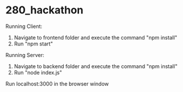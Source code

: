 # 280_hackathon

Running Client:

1. Navigate to frontend folder and execute the command "npm install"
2. Run "npm start"

Running Server:

1. Navigate to backend folder and execute the command "npm install"
2. Run "node index.js"

Run localhost:3000 in the browser window
